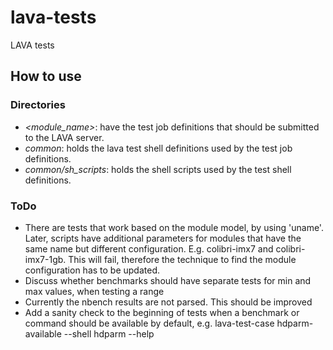 # lava-tests
LAVA tests

## How to use

### Directories

- *<module_name>*: have the test job definitions that should be submitted to the LAVA server.
- *common*: holds the lava test shell definitions used by the test job definitions.
- *common/sh_scripts*: holds the shell scripts used by the test shell definitions.

### ToDo

- There are tests that work based on the module model, by using 'uname'. Later, scripts have additional
parameters for modules that have the same name but different configuration. E.g. colibri-imx7 and
colibri-imx7-1gb. This will fail, therefore the technique to find the module configuration has to
be updated.
- Discuss whether benchmarks should have separate tests for min and max values, when testing a range
- Currently the nbench results are not parsed. This should be improved
- Add a sanity check to the beginning of tests when a benchmark or command
should be available by default, e.g. lava-test-case hdparm-available --shell hdparm --help
